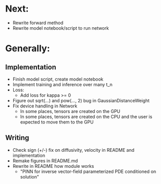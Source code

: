 # Next:
- Rewrite forward method
- Rewrite model notebook/script to run network


# Generally:
## Implementation
- Finish model script, create model notebook
- Implement training and inference over many t_n
- Loss:
    - Add loss for kappa >= 0
- Figure out sqrt(...) and pow(..., 2) bug in GaussianDistanceWeight
- Fix device handling in Network
    - In some places, tensors are created on the GPU
    - In some places, tensors are created on the CPU and the user is expected to move them to the GPU

## Writing
- Check sign (+/-) fix on diffusivity, velocity in README and implementation
- Remake figures in README.md
- Rewrite in README how module works
    - "PINN for inverse vector-field parameterized PDE conditioned on solution"
